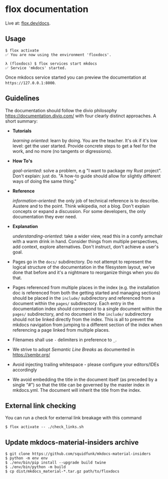 # flox documentation

Live at: [flox.dev/docs](https://flox.dev/docs).

## Usage

```
$ flox activate
✅ You are now using the environment 'floxdocs'.

λ (floxdocs) $ flox services start mkdocs
✅ Service 'mkdocs' started.

```
Once mkdocs service started you can preview the documentation at
`https://127.0.0.1:8000`.


## Guidelines

The documentation should follow the divio philosophy
https://documentation.divio.com/ with four clearly distinct approaches. A short
summary:

* **Tutorials**

  *learning oriented*: learn by doing. You are the teacher. It's ok if it's low
  level: get the user started. Provide concrete steps to get a feel for the
  work, and no more (no tangents or digressions).

* **How To's**

  *goal-oriented*: solve a problem, e.g "I want to package my Rust project".
  Don't explain: just do. "A how-to guide should allow for slightly different
  ways of doing the same thing."

* **Reference**

  *information-oriented*: the only job of technical reference is to describe.
  Austere and to the point. Think wikipedia, not a blog. Don't explain concepts
  or expand a discussion. For some developers, the only documentation they ever
  need.

* **Explanation**

  *understanding-oriented*: take a wider view, read this in a comfy armchair
  with a warm drink in hand. Consider things from multiple perspectives, add
  context, explore alternatives. Don't instruct, don't achieve a user's goal.

* Pages go in the `docs/` subdirectory. Do not attempt to represent the logical
  structure of the documentation in the filesystem layout, we've done that
  before and it's a nightmare to reorganize things when you do that.

* Pages referenced from multiple places in the index (e.g. the installation doc
  is referenced from both the getting started and managing sections) should be
  placed in the `include/` subdirectory and referenced from a document within
  the `pages/` subdirectory. Each entry in the documentation index should
  correspond to a single document within the `pages/` subdirectory, and no
  document in the `include/` subdirectory should not be linked directly from
  the index. This is all to prevent the mkdocs navigation from jumping to a
  different section of the index when referencing a page linked from multiple
  places.

* Filenames shall use `-` delimiters in preference to `_`.

* We strive to adopt _Semantic Line Breaks_ as documented in https://sembr.org/

* Avoid injecting trailing whitespace - please configure your editors/IDEs
  accordingly

* We avoid embedding the title in the document itself (as preceded by a single
  "#") so that the title can be governed by the master index in mkdocs.yml.
  The document will inherit the title from the index.


## External link checking

You can run a check for external link breakage with this command

```
$ flox activate -- ./check_links.sh
```

## Update mkdocs-material-insiders archive

```
$ git clone https://github.com/squidfunk/mkdocs-material-insiders
$ python -m env env
$ ./env/bin/pip install --upgrade build twine
$ ./env/bin/python -m build
$ cp dist/mkdocs_material-*.tar.gz path/to/floxdocs
```

